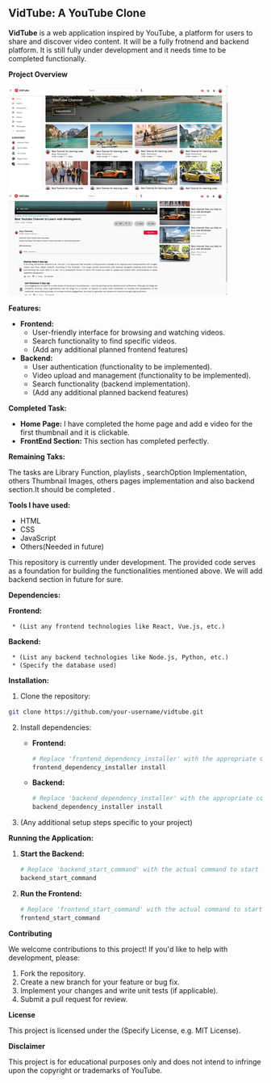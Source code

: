 ## VidTube: A YouTube Clone

**VidTube** is a web application inspired by YouTube, a platform for users to share and discover video content. It will be a fully frotnend and backend platform. It is still fully under development and it needs time to be completed functionally.

**Project Overview**

![screenshot_1](https://github.com/UIU-Developers-Hub/VidTube/blob/adad825588b5ce723a533e9457d1f8bdb09d2a77/images/screenshot_1.png)
![screenshot_2](https://github.com/UIU-Developers-Hub/VidTube/blob/ef6614f4325110196ec13f4cbf49f7f82f353484/images/screenshot_2.png)

**Features:**

- **Frontend:**
  - User-friendly interface for browsing and watching videos.
  - Search functionality to find specific videos.
  - (Add any additional planned frontend features)
- **Backend:**
  - User authentication (functionality to be implemented).
  - Video upload and management (functionality to be implemented).
  - Search functionality (backend implementation).
  - (Add any additional planned backend features)

**Completed Task:**

- **Home Page:** I have completed the home page and add e video for the first thumbnail and it is clickable.
- **FrontEnd Section:** This section has completed perfectly.

**Remaining Taks:**

The tasks are Library Function, playlists , searchOption Implementation, others Thumbnail Images, others pages implementation and also backend section.It should be completed .

**Tools I have used:**

- HTML
- CSS
- JavaScript
- Others(Needed in future)

This repository is currently under development. The provided code serves as a foundation for building the functionalities mentioned above. We will add backend section in future for sure.

**Dependencies:**

**Frontend:**

     * (List any frontend technologies like React, Vue.js, etc.)

**Backend:**

     * (List any backend technologies like Node.js, Python, etc.)
     * (Specify the database used)

**Installation:**

1. Clone the repository:

```bash
git clone https://github.com/your-username/vidtube.git
```

2. Install dependencies:

   - **Frontend:**
     ```bash
     # Replace 'frontend_dependency_installer' with the appropriate command
     frontend_dependency_installer install
     ```
   - **Backend:**
     ```bash
     # Replace 'backend_dependency_installer' with the appropriate command
     backend_dependency_installer install
     ```

3. (Any additional setup steps specific to your project)

**Running the Application:**

1. **Start the Backend:**
   ```bash
   # Replace 'backend_start_command' with the actual command to start your backend server
   backend_start_command
   ```
2. **Run the Frontend:**
   ```bash
   # Replace 'frontend_start_command' with the actual command to start your frontend development server
   frontend_start_command
   ```

**Contributing**

We welcome contributions to this project! If you'd like to help with development, please:

1. Fork the repository.
2. Create a new branch for your feature or bug fix.
3. Implement your changes and write unit tests (if applicable).
4. Submit a pull request for review.

**License**

This project is licensed under the (Specify License, e.g. MIT License).

**Disclaimer**

This project is for educational purposes only and does not intend to infringe upon the copyright or trademarks of YouTube.
